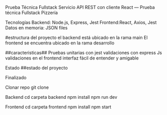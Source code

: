 Prueba Técnica Fullstack
Servicio API REST con cliente React — Prueba técnica Fullstack Pizzería

Tecnologías
Backend: Node.js, Express, Jest Frontend:React, Axios, Jest Datos en memoria: JSON files

#estructura del proyecto el backend está ubicado en la rama main El frontend se encuentra ubicado en la rama desarrollo

##caracteristicas## Pruebas unitarias con jest validaciones con express Js validaciones en el frontend interfaz fácil de entender y amigable

Estado
##estado del proyecto

Finalizado

Clonar repo
git clone

Backend
cd carpeta backend npm install npm run dev

Frontend
cd carpeta frontend npm install npm start